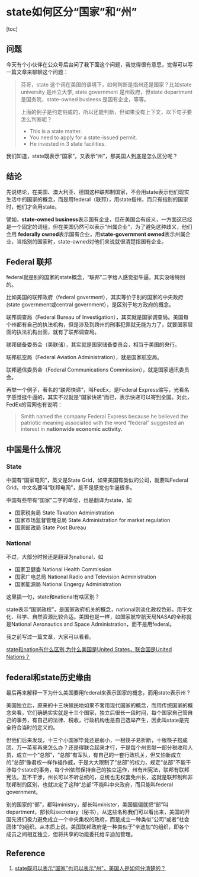 # state如何区分“国家”和“州”

[toc]

## 问题



今天有个小伙伴在公众号后台问了我下面这个问题，我觉得很有意思，觉得可以写一篇文章来聊聊这个问题：



> 芬哥，state 这个词在美国的语境下，如何判断是指州还是国家？比如state university 是州立大学, state government 是州政府，但state department是国务院，state-owned business 是国有企业，等等。
>
> 上面的例子是约定俗成的，所以还能判断，但如果没有上下文，以下句子要怎么判断呢？
>
> - This is a state matter.
> - You need to apply for a state-issued permit.
> - He invested in 3 state facilities.



我们知道，state既表示“国家”，又表示“州”，那美国人到底是怎么区分呢？

## 结论

先说结论，在美国、澳大利亚、德国这种联邦制国家，不会用state表示他们现实生活中的国家的概念，而是用federal（联邦），用state指州，而只有指别的国家时，他们才会用state。

譬如，**state-owned business**表示国有企业，但在美国会有歧义，一方面这已经是一个固定的词组，但在美国仍然可以表示“州属企业”，为了避免这种歧义，他们会用 **federally owned**表示国有企业，用**state-government owned**表示州属企业，当指别的国家时，state-owned对他们来说就很清楚指国有企业。



## Federal 联邦



federal就是别的国家的state概念，“联邦”二字给人感觉挺牛逼，其实没啥特别的。

比如美国的联邦政府（federal goverment），其实等价于别的国家的中央政府(state government或central government），是区别于地方政府的概念。

联邦调查局（Federal Bureau of Investigation），其实就是国家调查局。美国每个州都有自己的执法机构，但是涉及到跨州的刑事犯罪就无能为力了，就要国家层面的执法机构出面，就有了联邦调查局。

联邦储备委员会（美联储），其实就是国家储备委员会，相当于美国的央行。

联邦航空局（Federal Aviation Administration），就是国家航空局。

联邦通信委员会（Federal Communications Commission），就是国家通讯委员会。

再举一个例子，著名的“联邦快递”，叫FedEx，是Federal Express缩写，光看名字感觉挺牛逼的，其实不过就是“国家快递”而已，表示快递可以寄到全国。对此，FedEx的官网也有说明：



> Smith named the company Federal Express because he believed the patriotic meaning associated with the word “federal” suggested an interest in **nationwide economic activity.**



## 中国是什么情况

### State

中国有“国家电网”，英文是State Grid，如果美国有类似的公司，就要叫Federal Grid，中文名要叫“联邦电网”，是不是感觉也牛逼很多。

中国有些带有“国家”二字的单位，也是翻译为state，如

- 国家税务局 State Taxation Administration
- 国家市场监督管理总局 State Administration for market regulation
- 国家邮政局 State Post Bureau



### National 



不过，大部分时候还是翻译为national，如

- 国家卫健委 National Health Commission
- 国家广电总局 National Radio and Television Administration
- 国家能源局 National Engergy Administration

这里插一句，state和national有啥区别？

state表示“国家政权”，是国家政府机关的概念，national则淡化政权色彩，用于文化、科学、自然资源比较合适。美国也是一样，如国家航空航天局NASA的全称就是National Aeronautics and Space Administration，而不是用federal。

我之前写过一篇文章，大家可以看看。

[state和nation有什么区别,为什么美国是United States，联合国是United Nations？](http://mp.weixin.qq.com/s?__biz=MzI0NjYxMTgyOQ==&mid=2247487127&idx=1&sn=3c3e22a50a92c14b37b770b533098da1&chksm=e9bde48ddeca6d9b9a0ee39ac428747a19ea1d27de7c9ae6a2f5c568b35ce85385c05a68f189&scene=21#wechat_redirect)

## federal和state历史缘由

最后再来解释一下为什么美国要用federal来表示国家的概念，而用state表示州？

美国独立后，原来的十三块殖民地如果不套用现代国家的概念，而用传统国家的概念来看，它们确确实实就是十三个国家，独立后很长一段时间，每个国家自己管自己的事务，有自己的法律、税收，行政机构也是自己选举产生，因此叫state是完全符合当时的定义的。

但他们后来发现，十三个小国家毕竟还是弱小，一根筷子易折断，十根筷子抱成团，万一英军再来怎么办？还是得联合起来才行，于是每个州贡献一部分税收和人员，成立一个“总部”，“总部”有军队，有自己的一套行政机关，但又怕新成立的“总部“像君权一样作福作威，于是大大限制了“总部”的权力，规定“总部”不能干涉每个state的事务，每个州依然保持自己的独立运作，州有州宪法，联邦有联邦宪法，互不干涉，州长可以不听总统的，总统也无权罢免州长，这就是联邦制和非联邦制的区别，也就决定了这种“总部”不能叫中央政府，而只能叫federal government。

别的国家的“部”，都叫ministry，部长叫minister，美国偏偏就把“部”叫department，部长叫secretary（秘书），从这些名称我们可以看出来，美国的开国先贤们极力避免成立一个中央集权的政府，而是成立一种类似“公司”或者“社会团体“的组织。从本质上说，美国联邦政府是一种类似于”辛迪加“的组织，即各个成员之间相互独立，但将共享的功能委托给辛迪加管理。

## Reference

1. [state既可以表示“国家”也可以表示“州”，美国人是如何分清楚的？](https://mp.weixin.qq.com/s/X_92fP7N6ukv23sCv0pyJg)